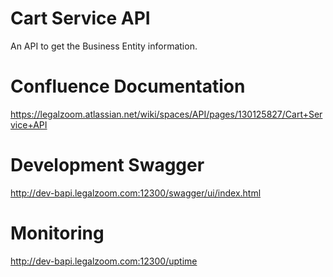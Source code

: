 # Cart Service API

An API to get the Business Entity information.

# Confluence Documentation

https://legalzoom.atlassian.net/wiki/spaces/API/pages/130125827/Cart+Service+API

# Development Swagger

http://dev-bapi.legalzoom.com:12300/swagger/ui/index.html

# Monitoring

http://dev-bapi.legalzoom.com:12300/uptime
